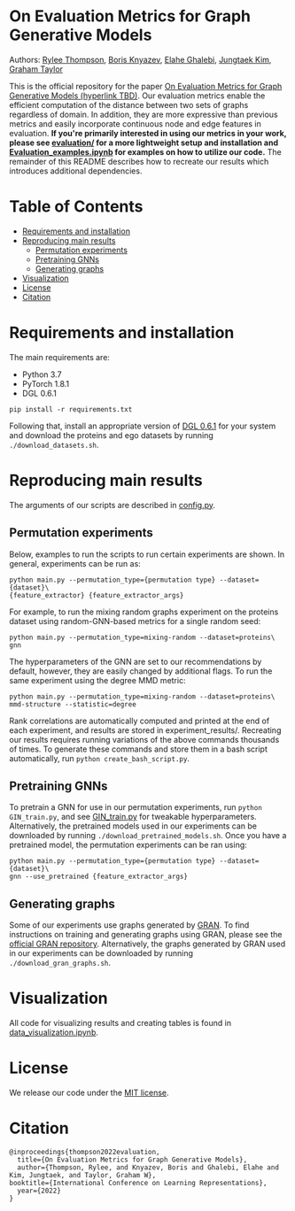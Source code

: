 
# On Evaluation Metrics for Graph Generative Models
Authors: [Rylee Thompson](https://scholar.google.ca/citations?user=pRy6BiAAAAAJ&hl=en), [Boris Knyazev](http://bknyaz.github.io/), [Elahe Ghalebi](https://scholar.google.com/citations?user=h5ZwVzcAAAAJ&hl=en), 
[Jungtaek Kim](https://jungtaek.github.io/), [Graham Taylor](https://www.gwtaylor.ca/)

This is the official repository for the paper [On Evaluation Metrics for Graph Generative Models (hyperlink TBD)](hyperlink.tbd). Our evaluation metrics enable the efficient computation of the distance between two sets of graphs regardless of domain. In addition, they are more expressive than previous metrics and easily incorporate continuous node and edge features in evaluation. **If you're primarily interested in using our metrics in your work, please see [evaluation/](./evaluation) for a more lightweight setup and installation and [Evaluation_examples.ipynb](./Evaluation_examples.ipynb) for examples on how to utilize our code.** The remainder of this README describes how to recreate our results which introduces additional dependencies.

# Table of Contents  
- [Requirements and installation](#requirements-and-installation)
- [Reproducing main results](#reproducing-main-results)
  * [Permutation experiments](#permutation-experiments)
  * [Pretraining GNNs](#pretraining-gnns)
  * [Generating graphs](#generating-graphs)
- [Visualization](#visualization)
- [License](#license)
- [Citation](#citation)




# Requirements and installation

The main requirements are:
- Python 3.7
- PyTorch 1.8.1
- DGL 0.6.1

```
pip install -r requirements.txt
```
Following that, install an appropriate version of [DGL 0.6.1](https://www.dgl.ai/pages/start.html) for your system and download the proteins and ego datasets by running `./download_datasets.sh`.

# Reproducing main results
The arguments of our scripts are described in [config.py](./config.py). 
## Permutation experiments
Below, examples to run the scripts to run certain experiments are shown. In general, experiments can be run as:
```
python main.py --permutation_type={permutation type} --dataset={dataset}\
{feature_extractor} {feature_extractor_args}
```
For example, to run the mixing random graphs experiment on the proteins dataset using random-GNN-based metrics for a single random seed:
```
python main.py --permutation_type=mixing-random --dataset=proteins\
gnn
```
The hyperparameters of the GNN are set to our recommendations by default, however, they are easily changed by additional flags. To run the same experiment using the degree MMD metric:
```
python main.py --permutation_type=mixing-random --dataset=proteins\
mmd-structure --statistic=degree
```
Rank correlations are automatically computed and printed at the end of each experiment, and results are stored in experiment_results/. Recreating our results requires running variations of the above commands thousands of times. To generate these commands and store them in a bash script automatically, run `python create_bash_script.py`.

## Pretraining GNNs
To pretrain a GNN for use in our permutation experiments, run `python GIN_train.py`, and see [GIN_train.py](./GIN_train.py) for tweakable hyperparameters. Alternatively, the pretrained models used in our experiments can be downloaded by running `./download_pretrained_models.sh`. Once you have a pretrained model, the permutation experiments can be ran using: 
```
python main.py --permutation_type={permutation type} --dataset={dataset}\
gnn --use_pretrained {feature_extractor_args}
```

## Generating graphs
Some of our experiments use graphs generated by [GRAN](https://arxiv.org/abs/1910.00760). To find instructions on training and generating graphs using GRAN, please see the [official GRAN repository](https://github.com/lrjconan/GRAN). Alternatively, the graphs generated by GRAN used in our experiments can be downloaded by running `./download_gran_graphs.sh`.

# Visualization
All code for visualizing results and creating tables is found in [data_visualization.ipynb](./data_visualization.ipynb).

# License

We release our code under the [MIT license](./LICENSE).

# Citation

```
@inproceedings{thompson2022evaluation,
  title={On Evaluation Metrics for Graph Generative Models},
  author={Thompson, Rylee, and Knyazev, Boris and Ghalebi, Elahe and Kim, Jungtaek, and Taylor, Graham W},
booktitle={International Conference on Learning Representations},
  year={2022}  
}
```
